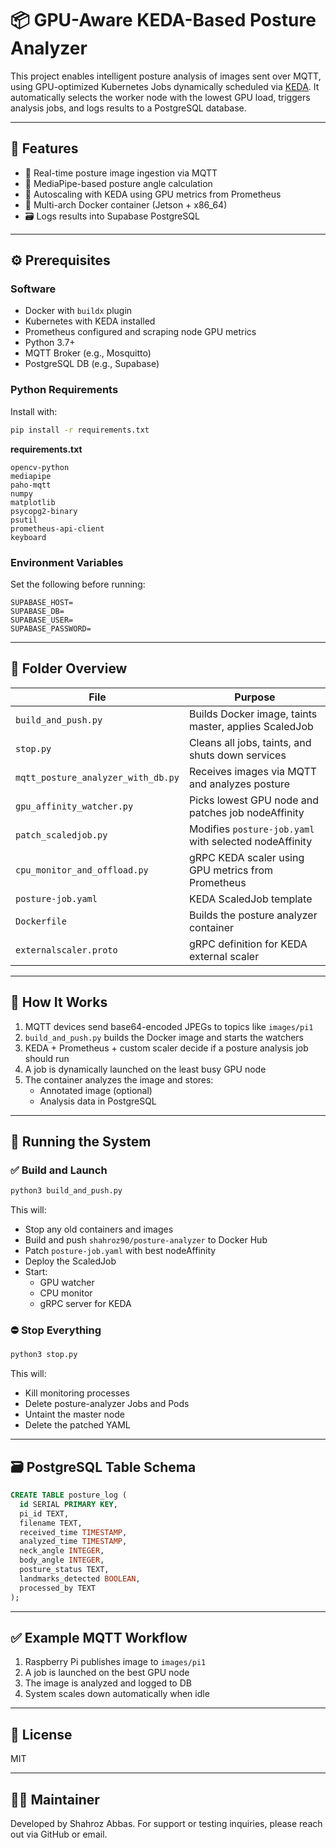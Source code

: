 # 📦 GPU-Aware KEDA-Based Posture Analyzer

This project enables intelligent posture analysis of images sent over MQTT, using GPU-optimized Kubernetes Jobs dynamically scheduled via [KEDA](https://keda.sh). It automatically selects the worker node with the lowest GPU load, triggers analysis jobs, and logs results to a PostgreSQL database.

---

## 🚀 Features

- 📡 Real-time posture image ingestion via MQTT
- 🧠 MediaPipe-based posture angle calculation
- 🔁 Autoscaling with KEDA using GPU metrics from Prometheus
- 🐳 Multi-arch Docker container (Jetson + x86_64)
- 🗃️ Logs results into Supabase PostgreSQL

---

## ⚙️ Prerequisites

### Software
- Docker with `buildx` plugin
- Kubernetes with KEDA installed
- Prometheus configured and scraping node GPU metrics
- Python 3.7+
- MQTT Broker (e.g., Mosquitto)
- PostgreSQL DB (e.g., Supabase)

### Python Requirements
Install with:
```bash
pip install -r requirements.txt
```

**requirements.txt**
```
opencv-python
mediapipe
paho-mqtt
numpy
matplotlib
psycopg2-binary
psutil
prometheus-api-client
keyboard
```

### Environment Variables
Set the following before running:
```
SUPABASE_HOST=
SUPABASE_DB=
SUPABASE_USER=
SUPABASE_PASSWORD=
```

---

## 📁 Folder Overview

| File                          | Purpose                                                  |
|------------------------------|----------------------------------------------------------|
| `build_and_push.py`          | Builds Docker image, taints master, applies ScaledJob    |
| `stop.py`                    | Cleans all jobs, taints, and shuts down services         |
| `mqtt_posture_analyzer_with_db.py` | Receives images via MQTT and analyzes posture      |
| `gpu_affinity_watcher.py`    | Picks lowest GPU node and patches job nodeAffinity       |
| `patch_scaledjob.py`         | Modifies `posture-job.yaml` with selected nodeAffinity   |
| `cpu_monitor_and_offload.py` | gRPC KEDA scaler using GPU metrics from Prometheus       |
| `posture-job.yaml`           | KEDA ScaledJob template                                 |
| `Dockerfile`                 | Builds the posture analyzer container                    |
| `externalscaler.proto`       | gRPC definition for KEDA external scaler                 |

---

## 🧠 How It Works

1. MQTT devices send base64-encoded JPEGs to topics like `images/pi1`
2. `build_and_push.py` builds the Docker image and starts the watchers
3. KEDA + Prometheus + custom scaler decide if a posture analysis job should run
4. A job is dynamically launched on the least busy GPU node
5. The container analyzes the image and stores:
   - Annotated image (optional)
   - Analysis data in PostgreSQL

---

## 🧪 Running the System

### ✅ Build and Launch
```bash
python3 build_and_push.py
```

This will:
- Stop any old containers and images
- Build and push `shahroz90/posture-analyzer` to Docker Hub
- Patch `posture-job.yaml` with best nodeAffinity
- Deploy the ScaledJob
- Start:
  - GPU watcher
  - CPU monitor
  - gRPC server for KEDA

### ⛔ Stop Everything
```bash
python3 stop.py
```

This will:
- Kill monitoring processes
- Delete posture-analyzer Jobs and Pods
- Untaint the master node
- Delete the patched YAML

---

## 🗃️ PostgreSQL Table Schema

```sql
CREATE TABLE posture_log (
  id SERIAL PRIMARY KEY,
  pi_id TEXT,
  filename TEXT,
  received_time TIMESTAMP,
  analyzed_time TIMESTAMP,
  neck_angle INTEGER,
  body_angle INTEGER,
  posture_status TEXT,
  landmarks_detected BOOLEAN,
  processed_by TEXT
);
```

---

## ✅ Example MQTT Workflow

1. Raspberry Pi publishes image to `images/pi1`
2. A job is launched on the best GPU node
3. The image is analyzed and logged to DB
4. System scales down automatically when idle

---

## 📄 License

MIT

---

## 👨‍💻 Maintainer

Developed by Shahroz Abbas. For support or testing inquiries, please reach out via GitHub or email.
